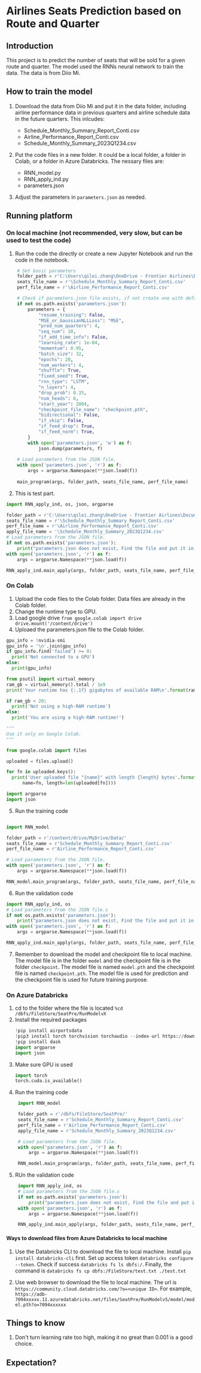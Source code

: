 # Airlines Seats Prediction based on Route and Quarter
## Introduction
This project is to predict the number of seats that will be sold for a given route and quarter. The model used the RNNs neural network to train the data. The data is from Diio Mi.

## How to train the model
1. Download the data from Diio Mi and put it in the data folder, including airline performance data in previous quarters and airline schedule data in the future quarters. This inlcudes:
   - Schedule_Monthly_Summary_Report_Conti.csv
   - Airline_Performance_Report_Conti.csv
   - Schedule_Monthly_Summary_2023Q1234.csv

2. Put the code files in a new folder. It could be a local folder, a folder in Colab, or a folder in Azure Databricks. The nessary files are:
   - RNN_model.py
   - RNN_apply_ind.py
   - parameters.json

3. Adjust the parameters in `parameters.json` as needed. 

## Running platform
### On local machine (not recommended, very slow, but can be used to test the code)

1. Run the code the directly or create a new Jupyter Notebook and run the code in the notebook.

```python
    # Set basic parameters
    folder_path = r'C:\Users\qilei.zhang\OneDrive - Frontier Airlines\Documents\Data\USconti'
    seats_file_name = r'\Schedule_Monthly_Summary_Report_Conti.csv'
    perf_file_name = r'\Airline_Performance_Report_Conti.csv'

    # Check if parameters.json file exists, if not create one with default values.
    if not os.path.exists('parameters.json'):
        parameters = {
            "resume_training": False,
            "MSE_or_GaussianNLLLoss": "MSE",
            "pred_num_quarters": 4,
            "seq_num": 10,
            "if_add_time_info": False,
            "learning_rate": 1e-04,
            "momentum": 0.95,
            "batch_size": 32,
            "epochs": 20,
            "num_workers": 4,
            "shuffle": True,
            "fixed_seed": True,
            "rnn_type": "LSTM",
            "n_layers": 4,
            "drop_prob": 0.35,
            "num_heads": 6,
            "start_year": 2004,
            "checkpoint_file_name": "checkpoint.pth",
            "bidirectional": False, 
            "if_skip": False, 
            "if_feed_drop": True, 
            "if_feed_norm": True,
        }
        with open('parameters.json', 'w') as f:
            json.dump(parameters, f)
    
    # Load parameters from the JSON file.
    with open('parameters.json', 'r') as f:
        args = argparse.Namespace(**json.load(f))
    
    main_program(args, folder_path, seats_file_name, perf_file_name)
```

2. This is test part.
```python
import RNN_apply_ind, os, json, argparse

folder_path = r'C:\Users\qilei.zhang\OneDrive - Frontier Airlines\Documents\Data\USconti'
seats_file_name = r'\Schedule_Monthly_Summary_Report_Conti.csv'
perf_file_name = r'\Airline_Performance_Report_Conti.csv'
apply_file_name = '\Schedule_Monthly_Summary_2023Q1234.csv'
# Load parameters from the JSON file.
if not os.path.exists('parameters.json'):
    print("parameters.json does not exist, Find the file and put it in the same folder as this file")
with open('parameters.json', 'r') as f:
    args = argparse.Namespace(**json.load(f))

RNN_apply_ind.main_apply(args, folder_path, seats_file_name, perf_file_name, apply_file_name)
``` 

### On Colab
1. Upload the code files to the Colab folder. Data files are already in the Colab folder.
2. Change the runtime type to GPU.
3. Load google drive `from google.colab import drive
drive.mount('/content/drive')`
4. Uploaed the parameters.json file to the Colab folder.
```python
gpu_info = !nvidia-smi
gpu_info = '\n'.join(gpu_info)
if gpu_info.find('failed') >= 0:
  print('Not connected to a GPU')
else:
  print(gpu_info)

from psutil import virtual_memory
ram_gb = virtual_memory().total / 1e9
print('Your runtime has {:.1f} gigabytes of available RAM\n'.format(ram_gb))

if ram_gb < 20:
  print('Not using a high-RAM runtime')
else:
  print('You are using a high-RAM runtime!')

"""
Use it only on Google Colab.
"""

from google.colab import files

uploaded = files.upload()

for fn in uploaded.keys():
  print('User uploaded file "{name}" with length {length} bytes'.format(
      name=fn, length=len(uploaded[fn])))

import argparse
import json
```
5. Run the training code
```python

import RNN_model

folder_path = r'/content/drive/MyDrive/Data/'
seats_file_name = r'Schedule_Monthly_Summary_Report_Conti.csv'
perf_file_name = r'Airline_Performance_Report_Conti.csv'

# Load parameters from the JSON file.
with open('parameters.json', 'r') as f:
    args = argparse.Namespace(**json.load(f))

RNN_model.main_program(args, folder_path, seats_file_name, perf_file_name)
```

6. Run the validation code
```python
import RNN_apply_ind, os
# Load parameters from the JSON file.s
if not os.path.exists('parameters.json'):
    print("parameters.json does not exist, Find the file and put it in the same folder as this file")
with open('parameters.json', 'r') as f:
    args = argparse.Namespace(**json.load(f))

RNN_apply_ind.main_apply(args, folder_path, seats_file_name, perf_file_name, apply_file_name)
```

7. Remember to download the model and checkpoint file to local machine. The model file is in the folder `model` and the checkpoint file is in the folder `checkpoint`. The model file is named `model.pth` and the checkpoint file is named `checkpoint.pth`. The model file is used for prediction and the checkpoint file is used for future training purpose.


### On Azure Databricks

1. cd to the folder where the file is located `%cd /dbfs/FileStore/SeatPre/RunModelvX`
2. Install the required packages 
   ```python
   !pip install airportsdata
   !pip3 install torch torchvision torchaudio --index-url https://download.pytorch.org/whl/cu118 # if the GPU cluster is used
   !pip install dask
   import argparse
   import json
   ```
3. Make sure GPU is used
   ```python
   import torch
   torch.cuda.is_available()
   ```
4. Run the training code
   ```python
    import RNN_model

    folder_path = r'/dbfs/FileStore/SeatPre/'
    seats_file_name = r'Schedule_Monthly_Summary_Report_Conti.csv'
    perf_file_name = r'Airline_Performance_Report_Conti.csv'
    apply_file_name = r'Schedule_Monthly_Summary_2023Q1234.csv'

    # Load parameters from the JSON file.
    with open('parameters.json', 'r') as f:
        args = argparse.Namespace(**json.load(f))

    RNN_model.main_program(args, folder_path, seats_file_name, perf_file_name)
   ```
5. RUn the validation code
   ```python
    import RNN_apply_ind, os
    # Load parameters from the JSON file.s
    if not os.path.exists('parameters.json'):
        print("parameters.json does not exist, Find the file and put it in the same folder as this file")
    with open('parameters.json', 'r') as f:
        args = argparse.Namespace(**json.load(f))

    RNN_apply_ind.main_apply(args, folder_path, seats_file_name, perf_file_name, apply_file_name)
   ```


#### Ways to download files from Azure Databricks to local machine

1. Use the Databricks CLI to download the file to local machine. Install `pip install databricks-cli` first. Set up access token `databricks configure --token`. Check if success `databricks fs ls dbfs:/`. Finally, the command is `databricks fs cp dbfs:/FileStore/test.txt ./test.txt` 

2. Use web browser to download the file to local machine. The url is `https://community.cloud.databricks.com/?o=<unique ID>`. For example, `https://adb-7094xxxxx.11.azuredatabricks.net/files/SeatPre/RunModelv5/model/model.pth?o=7094xxxxxx`


## Things to know
1. Don't turn learning rate too high, making it no great than 0.001 is a good choice.

## Expectation?